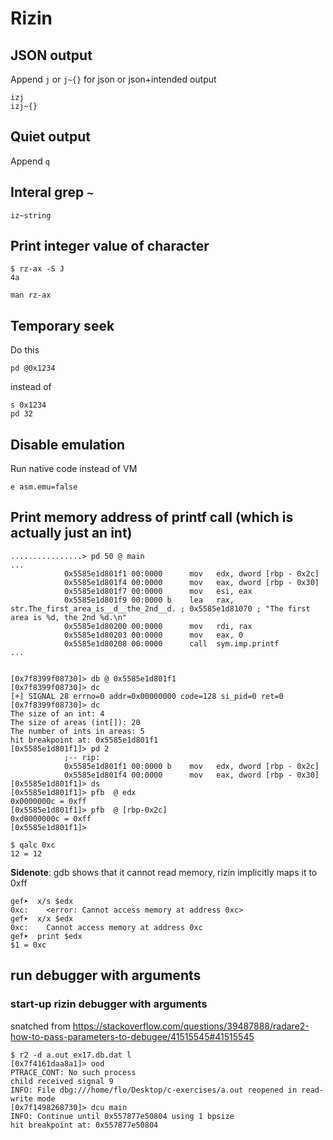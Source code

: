 # Rizin

## JSON output
Append `j` or `j~{}` for json or json+intended output

```
izj
izj~{}
```

## Quiet output

Append `q`


## Interal grep `~`

```
iz~string
```

## Print integer value of character

```
$ rz-ax -S J
4a

man rz-ax
```

## Temporary seek

Do this

```
pd @0x1234
```

instead of

```
s 0x1234
pd 32
```

## Disable emulation

Run native code instead of VM

```
e asm.emu=false
```

## Print memory address of printf call (which is actually just an int)


```
................> pd 50 @ main 
...
            0x5585e1d801f1 00:0000      mov   edx, dword [rbp - 0x2c]
            0x5585e1d801f4 00:0000      mov   eax, dword [rbp - 0x30]
            0x5585e1d801f7 00:0000      mov   esi, eax
            0x5585e1d801f9 00:0000 b    lea   rax, str.The_first_area_is__d__the_2nd__d. ; 0x5585e1d81070 ; "The first area is %d, the 2nd %d.\n"
            0x5585e1d80200 00:0000      mov   rdi, rax
            0x5585e1d80203 00:0000      mov   eax, 0
            0x5585e1d80208 00:0000      call  sym.imp.printf
...


[0x7f8399f08730]> db @ 0x5585e1d801f1
[0x7f8399f08730]> dc
[+] SIGNAL 28 errno=0 addr=0x00000000 code=128 si_pid=0 ret=0
[0x7f8399f08730]> dc
The size of an int: 4
The size of areas (int[]): 20
The number of ints in areas: 5
hit breakpoint at: 0x5585e1d801f1
[0x5585e1d801f1]> pd 2
            ;-- rip:
            0x5585e1d801f1 00:0000 b    mov   edx, dword [rbp - 0x2c]
            0x5585e1d801f4 00:0000      mov   eax, dword [rbp - 0x30]
[0x5585e1d801f1]> ds
[0x5585e1d801f1]> pfb  @ edx
0x0000000c = 0xff
[0x5585e1d801f1]> pfb  @ [rbp-0x2c]
0xd0000000c = 0xff
[0x5585e1d801f1]>

$ qalc 0xc
12 = 12
```

**Sidenote**: gdb shows that it cannot read memory, rizin implicitly maps it to 0xff
```
gef➤  x/s $edx
0xc:    <error: Cannot access memory at address 0xc>
gef➤  x/x $edx
0xc:    Cannot access memory at address 0xc
gef➤  print $edx
$1 = 0xc
```

## run debugger with arguments

### start-up rizin debugger with arguments

snatched from <https://stackoverflow.com/questions/39487888/radare2-how-to-pass-parameters-to-debugee/41515545#41515545>

```
$ r2 -d a.out ex17.db.dat l
[0x7f4161daa8a1]> ood
PTRACE_CONT: No such process
child received signal 9
INFO: File dbg:///home/flo/Desktop/c-exercises/a.out reopened in read-write mode
[0x7f1498268730]> dcu main
INFO: Continue until 0x557877e50804 using 1 bpsize
hit breakpoint at: 0x557877e50804
```

